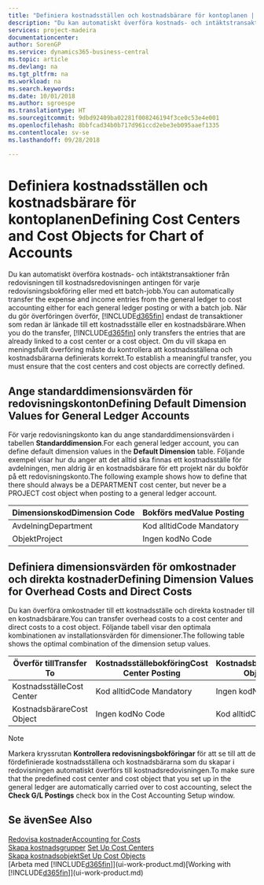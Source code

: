 ```yaml
---
title: "Definiera kostnadsställen och kostnadsbärare för kontoplanen | Microsoft Docs"
description: "Du kan automatiskt överföra kostnads- och intäktstransaktioner från redovisningen till kostnadsredovisningen antingen för varje redovisningsbokföring eller med ett batch-jobb. När du gör överföringen överför systemet endast de transaktioner som redan är länkade till ett kostnadsställe eller en kostnadsbärare. Om du vill skapa en meningsfullt överföring måste du kontrollera att kostnadsställena och kostnadsbärarna definierats korrekt."
services: project-madeira
documentationcenter: 
author: SorenGP
ms.service: dynamics365-business-central
ms.topic: article
ms.devlang: na
ms.tgt_pltfrm: na
ms.workload: na
ms.search.keywords: 
ms.date: 10/01/2018
ms.author: sgroespe
ms.translationtype: HT
ms.sourcegitcommit: 9dbd92409ba02281f008246194f3ce0c53e4e001
ms.openlocfilehash: 8bbfcad34b0b717d961ccd2ebe3eb095aaef1335
ms.contentlocale: sv-se
ms.lasthandoff: 09/28/2018

---
```

# <a name="defining-cost-centers-and-cost-objects-for-chart-of-accounts"></a><span data-ttu-id="8c5af-105">Definiera kostnadsställen och kostnadsbärare för kontoplanen</span><span class="sxs-lookup"><span data-stu-id="8c5af-105">Defining Cost Centers and Cost Objects for Chart of Accounts</span></span>
<span data-ttu-id="8c5af-106">Du kan automatiskt överföra kostnads- och intäktstransaktioner från redovisningen till kostnadsredovisningen antingen för varje redovisningsbokföring eller med ett batch-jobb.</span><span class="sxs-lookup"><span data-stu-id="8c5af-106">You can automatically transfer the expense and income entries from the general ledger to cost accounting either for each general ledger posting or with a batch job.</span></span> <span data-ttu-id="8c5af-107">När du gör överföringen överför, [!INCLUDE[d365fin](includes/d365fin_md.md)] endast de transaktioner som redan är länkade till ett kostnadsställe eller en kostnadsbärare.</span><span class="sxs-lookup"><span data-stu-id="8c5af-107">When you do the transfer, [!INCLUDE[d365fin](includes/d365fin_md.md)] only transfers the entries that are already linked to a cost center or a cost object.</span></span> <span data-ttu-id="8c5af-108">Om du vill skapa en meningsfullt överföring måste du kontrollera att kostnadsställena och kostnadsbärarna definierats korrekt.</span><span class="sxs-lookup"><span data-stu-id="8c5af-108">To establish a meaningful transfer, you must ensure that the cost centers and cost objects are correctly defined.</span></span>  

## <a name="defining-default-dimension-values-for-general-ledger-accounts"></a><span data-ttu-id="8c5af-109">Ange standarddimensionsvärden för redovisningskonton</span><span class="sxs-lookup"><span data-stu-id="8c5af-109">Defining Default Dimension Values for General Ledger Accounts</span></span>  
<span data-ttu-id="8c5af-110">För varje redovisningskonto kan du ange standarddimensionsvärden i tabellen **Standarddimension**.</span><span class="sxs-lookup"><span data-stu-id="8c5af-110">For each general ledger account, you can define default dimension values in the **Default Dimension** table.</span></span> <span data-ttu-id="8c5af-111">Följande exempel visar hur du anger att det alltid ska finnas ett kostnadsställe för avdelningen, men aldrig är en kostnadsbärare för ett projekt när du bokför på ett redovisningskonto.</span><span class="sxs-lookup"><span data-stu-id="8c5af-111">The following example shows how to define that there should always be a DEPARTMENT cost center, but never be a PROJECT cost object when posting to a general ledger account.</span></span>  

|<span data-ttu-id="8c5af-112">**Dimensionskod**</span><span class="sxs-lookup"><span data-stu-id="8c5af-112">**Dimension Code**</span></span>|<span data-ttu-id="8c5af-113">**Bokförs med**</span><span class="sxs-lookup"><span data-stu-id="8c5af-113">**Value Posting**</span></span>|  
|------------------------------------------|-----------------------------------------|  
|<span data-ttu-id="8c5af-114">Avdelning</span><span class="sxs-lookup"><span data-stu-id="8c5af-114">Department</span></span>|<span data-ttu-id="8c5af-115">Kod alltid</span><span class="sxs-lookup"><span data-stu-id="8c5af-115">Code Mandatory</span></span>|  
|<span data-ttu-id="8c5af-116">Objekt</span><span class="sxs-lookup"><span data-stu-id="8c5af-116">Project</span></span>|<span data-ttu-id="8c5af-117">Ingen kod</span><span class="sxs-lookup"><span data-stu-id="8c5af-117">No Code</span></span>|  

## <a name="defining-dimension-values-for-overhead-costs-and-direct-costs"></a><span data-ttu-id="8c5af-118">Definiera dimensionsvärden för omkostnader och direkta kostnader</span><span class="sxs-lookup"><span data-stu-id="8c5af-118">Defining Dimension Values for Overhead Costs and Direct Costs</span></span>  
 <span data-ttu-id="8c5af-119">Du kan överföra omkostnader till ett kostnadsställe och direkta kostnader till en kostnadsbärare.</span><span class="sxs-lookup"><span data-stu-id="8c5af-119">You can transfer overhead costs to a cost center and direct costs to a cost object.</span></span> <span data-ttu-id="8c5af-120">Följande tabell visar den optimala kombinationen av installationsvärden för dimensioner.</span><span class="sxs-lookup"><span data-stu-id="8c5af-120">The following table shows the optimal combination of the dimension setup values.</span></span>  

|<span data-ttu-id="8c5af-121">Överför till</span><span class="sxs-lookup"><span data-stu-id="8c5af-121">Transfer To</span></span>|<span data-ttu-id="8c5af-122">Kostnadsställebokföring</span><span class="sxs-lookup"><span data-stu-id="8c5af-122">Cost Center Posting</span></span>|<span data-ttu-id="8c5af-123">Kostnadsbärarbokföring</span><span class="sxs-lookup"><span data-stu-id="8c5af-123">Cost Object Posting</span></span>|  
|-----------------|-------------------------|-------------------------|  
|<span data-ttu-id="8c5af-124">Kostnadsställe</span><span class="sxs-lookup"><span data-stu-id="8c5af-124">Cost Center</span></span>|<span data-ttu-id="8c5af-125">Kod alltid</span><span class="sxs-lookup"><span data-stu-id="8c5af-125">Code Mandatory</span></span>|<span data-ttu-id="8c5af-126">Ingen kod</span><span class="sxs-lookup"><span data-stu-id="8c5af-126">No Code</span></span>|  
|<span data-ttu-id="8c5af-127">Kostnadsbärare</span><span class="sxs-lookup"><span data-stu-id="8c5af-127">Cost Object</span></span>|<span data-ttu-id="8c5af-128">Ingen kod</span><span class="sxs-lookup"><span data-stu-id="8c5af-128">No Code</span></span>|<span data-ttu-id="8c5af-129">Kod alltid</span><span class="sxs-lookup"><span data-stu-id="8c5af-129">Code Mandatory</span></span>|  

> [!NOTE]  
>  <span data-ttu-id="8c5af-130">Markera kryssrutan **Kontrollera redovisningsbokföringar** för att se till att de fördefinierade kostnadsställena och kostnadsbärarna som du skapar i redovisningen automatiskt överförs till kostnadsredovisningen.</span><span class="sxs-lookup"><span data-stu-id="8c5af-130">To make sure that the predefined cost center and cost object that you set up in the general ledger are automatically carried over to cost accounting, select the **Check G/L Postings** check box in the Cost Accounting Setup window.</span></span>  

## <a name="see-also"></a><span data-ttu-id="8c5af-131">Se även</span><span class="sxs-lookup"><span data-stu-id="8c5af-131">See Also</span></span>  
[<span data-ttu-id="8c5af-132">Redovisa kostnader</span><span class="sxs-lookup"><span data-stu-id="8c5af-132">Accounting for Costs</span></span>](finance-manage-cost-accounting.md)  
<span data-ttu-id="8c5af-133">[Skapa kostnadsgrupper](finance-how-to-set-up-cost-centers.md) </span><span class="sxs-lookup"><span data-stu-id="8c5af-133">[Set Up Cost Centers](finance-how-to-set-up-cost-centers.md) </span></span>  
[<span data-ttu-id="8c5af-134">Skapa kostnadsobjekt</span><span class="sxs-lookup"><span data-stu-id="8c5af-134">Set Up Cost Objects</span></span>](finance-how-to-set-up-cost-objects.md)  
<span data-ttu-id="8c5af-135">[Arbeta med [!INCLUDE[d365fin](includes/d365fin_md.md)]](ui-work-product.md)</span><span class="sxs-lookup"><span data-stu-id="8c5af-135">[Working with [!INCLUDE[d365fin](includes/d365fin_md.md)]](ui-work-product.md)</span></span>

